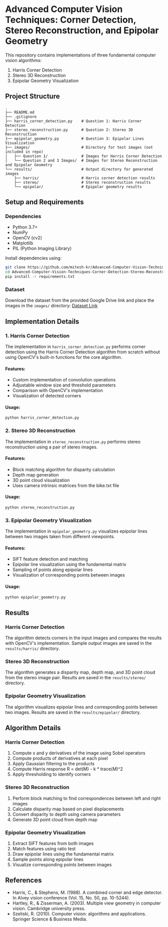 # Advanced Computer Vision Techniques: Corner Detection, Stereo Reconstruction, and Epipolar Geometry

This repository contains implementations of three fundamental computer vision algorithms:

1. Harris Corner Detection
2. Stereo 3D Reconstruction
3. Epipolar Geometry Visualization

## Project Structure

```
.
├── README.md
├── .gitignore
├── harris_corner_detection.py    # Question 1: Harris Corner Detection
├── stereo_reconstruction.py      # Question 2: Stereo 3D Reconstruction
├── epipolar_geometry.py          # Question 3: Epipolar Lines Visualization
├── images/                       # Directory for test images (not included in repo)
│   ├── Question 1/               # Images for Harris Corner Detection
│   └── Question 2 and 3 Images/  # Images for Stereo Reconstruction and Epipolar Geometry
└── results/                      # Output directory for generated images
    ├── harris/                   # Harris corner detection results
    ├── stereo/                   # Stereo reconstruction results
    └── epipolar/                 # Epipolar geometry results
```

## Setup and Requirements

### Dependencies

- Python 3.7+
- NumPy
- OpenCV (cv2)
- Matplotlib
- PIL (Python Imaging Library)

Install dependencies using:

```bash
git clone https://github.com/mitesh-kr/Advanced-Computer-Vision-Techniques-Corner-Detection-Stereo-Reconstruction-and-Epipolar-Geometry.git
cd Advanced-Computer-Vision-Techniques-Corner-Detection-Stereo-Reconstruction-and-Epipolar-Geometry
pip install -r requirements.txt

```

### Dataset

Download the dataset from the provided Google Drive link and place the images in the `images/` directory:
[Dataset Link](https://drive.google.com/drive/folders/1la4hwF_n4g7T25d2gyCF1ob3HJOir3Th?usp=sharing)

## Implementation Details

### 1. Harris Corner Detection

The implementation in `harris_corner_detection.py` performs corner detection using the Harris Corner Detection algorithm from scratch without using OpenCV's built-in functions for the core algorithm.

#### Features:
- Custom implementation of convolution operations
- Adjustable window size and threshold parameters
- Comparison with OpenCV's implementation
- Visualization of detected corners

#### Usage:
```bash
python harris_corner_detection.py
```

### 2. Stereo 3D Reconstruction

The implementation in `stereo_reconstruction.py` performs stereo reconstruction using a pair of stereo images.

#### Features:
- Block matching algorithm for disparity calculation
- Depth map generation
- 3D point cloud visualization
- Uses camera intrinsic matrices from the bike.txt file

#### Usage:
```bash
python stereo_reconstruction.py
```

### 3. Epipolar Geometry Visualization

The implementation in `epipolar_geometry.py` visualizes epipolar lines between two images taken from different viewpoints.

#### Features:
- SIFT feature detection and matching
- Epipolar line visualization using the fundamental matrix
- Sampling of points along epipolar lines
- Visualization of corresponding points between images

#### Usage:
```bash
python epipolar_geometry.py
```

## Results

### Harris Corner Detection

The algorithm detects corners in the input images and compares the results with OpenCV's implementation. Sample output images are saved in the `results/harris/` directory.

### Stereo 3D Reconstruction

The algorithm generates a disparity map, depth map, and 3D point cloud from the stereo image pair. Results are saved in the `results/stereo/` directory.

### Epipolar Geometry Visualization

The algorithm visualizes epipolar lines and corresponding points between two images. Results are saved in the `results/epipolar/` directory.

## Algorithm Details

### Harris Corner Detection

1. Compute x and y derivatives of the image using Sobel operators
2. Compute products of derivatives at each pixel
3. Apply Gaussian filtering to the products
4. Compute Harris response R = det(M) - k * trace(M)^2
5. Apply thresholding to identify corners

### Stereo 3D Reconstruction

1. Perform block matching to find correspondences between left and right images
2. Calculate disparity map based on pixel displacements
3. Convert disparity to depth using camera parameters
4. Generate 3D point cloud from depth map

### Epipolar Geometry Visualization

1. Extract SIFT features from both images
2. Match features using ratio test
3. Draw epipolar lines using the fundamental matrix
4. Sample points along epipolar lines
5. Visualize corresponding points between images

## References

- Harris, C., & Stephens, M. (1988). A combined corner and edge detector. In Alvey vision conference (Vol. 15, No. 50, pp. 10-5244).
- Hartley, R., & Zisserman, A. (2003). Multiple view geometry in computer vision. Cambridge university press.
- Szeliski, R. (2010). Computer vision: algorithms and applications. Springer Science & Business Media.
